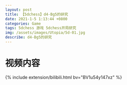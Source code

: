 ```yaml
---
layout: post
title: 【5dchess】d4-Bg5的研究
date: 2021-1-5 1:13:44 +0800
categories: Game
tags: 5dchess 游戏 5dchess开局研究
img: /assets/images/Utopia/5d-01.jpg
describe: d4-Bg5的研究
---
```


# 视频内容 #

{% include extension/bilibili.html bv="BV1u54y147xz" %}

